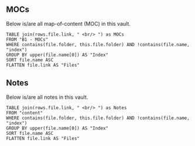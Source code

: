 ## MOCs
Below is/are all map-of-content (MOC) in this vault.
```dataview
TABLE join(rows.file.link, " <br/> ") as MOCs
FROM "B1 - MOCs"
WHERE contains(file.folder, this.file.folder) AND !contains(file.name, "index")
GROUP BY upper(file.name[0]) AS "Index"
SORT file.name ASC
FLATTEN file.link AS "Files"

```


## Notes
Below is/are all notes in this vault.
```dataview
TABLE join(rows.file.link, " <br/> ") as Notes
FROM "content"
WHERE contains(file.folder, this.file.folder) AND !contains(file.name, "index")
GROUP BY upper(file.name[0]) AS "Index"
SORT file.name ASC
FLATTEN file.link AS "Files"

```